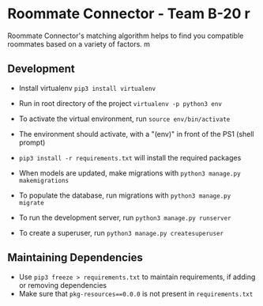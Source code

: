 # Roommate Connector - Team B-20 r
Roommate Connector's matching algorithm helps to find you compatible roommates based on a variety of factors. m

## Development ##

* Install virtualenv
`pip3 install virtualenv`

* Run in root directory of the project
`virtualenv -p python3 env`

* To activate the virtual environment, run
`source env/bin/activate`

* The environment should activate, with a "(env)" in front of the PS1 (shell prompt)

* `pip3 install -r requirements.txt` will install the required packages

* When models are updated, make migrations with
`python3 manage.py makemigrations`

* To populate the database, run migrations with
`python3 manage.py migrate`

* To run the development server, run
`python3 manage.py runserver`

* To create a superuser, run
`python3 manage.py createsuperuser`

## Maintaining Dependencies ##
* Use `pip3 freeze > requirements.txt` to maintain requirements, if adding or removing dependencies
* Make sure that `pkg-resources==0.0.0` is not present in `requirements.txt`
